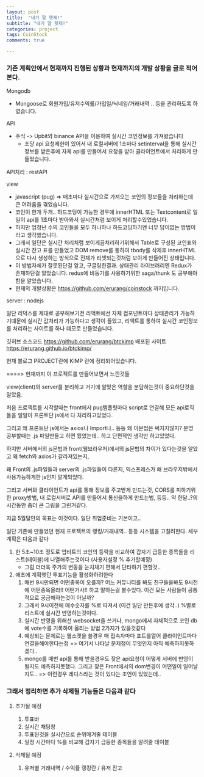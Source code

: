 ```yaml
---
layout: post
title:  "내가 말 햇제!"
subtitle: "내가 말 햇제!"
categories: project
tags: CoinStock
comments: true

---
```


### 기존 계획안에서 현재까지 진행된 상황과 현재까지의 개발 상황을 글로 적어본다.

Mongodb
  - Mongoose로 회원가입/유저수익률/가입일/닉네임/거래내역 .. 등을 관리하도록 하였습니다.

API
  - 주식 -> Upbit와 binance API을 이용하여 실시간 코인정보를 가져왔습니다
    - 초당 api 요청제한이 있어서 내 로컬서버에 1초마다 setinterval을 통해 실시간 정보를 받은후에 자체 api를 만들어서 요청을 받아 클라이언트에서 처리하게 만들었습니다.

API처리 : restAPI

view
  - javascript (pug) => 매초마다 실시간으로 가져오는 코인의 정보들을 처리하는데 큰 어려움을 겪었습니다. 
  - 코인이 한개 두개.. 하드코딩이 가능한 경우에 innerHTML 또는 Textcontent로 일일이 api를 1초마다 받아와서 실시간처럼 보이게 처리할수있었습니다.
  - 하지만 엄청난 수의 코인들을 모두 하나하나 하드코딩하기엔 너무 답이없는 방법이라고 생각했습니다.
  - 그래서 일단은 실시간 처리처럼 보이게끔처리하기위해서 Table로 구성된 코인표와 실시간 잔고 표를 만들었고 DOM remove를 통하여 tbody를 삭제후 innerHTML으로 다시 생성하는 방식으로 전체가 리셋되는것처럼 보이게 만들어진 상태입니다.
  - 이 방법자체가 잘못된단걸 알고, 구글링한결과. 상태관리 라이브러리엔 Redux가 존재하단걸 알았습니다. redux에 비동기를 사용하기위한 saga/thunk 도 공부해야함을 알았습니다.
  - 현재의 개발상황은 https://github.com/erurang/coinstock 까지입니다.

server : nodejs

일단 리덕스를 제대로 공부해보기전 리액트에선 자체 컴포넌트마다 상태관리가 가능하기떄문에 실시간 값처리가 가능하다고 생각이 들었고, 리액트를 통하여 실시간 코인정보를 처리하는 사이트를 하나 데모로 만들었습니다.

깃허브 소스코드 https://github.com/erurang/btckimp 
배포된 사이트 https://erurang.github.io/btckimp/

현재 블로그 PROJECT란에 KIMP 란에 정리되어있습니다.

====> 현재까지 이 프로젝트를 만들어보면서 느낀것들

view(client)와 server를 분리하고 거기에 알맞은 역할을 분담하는것이 중요하단것을 알았음.

처음 프로젝트를 시작할때는 front에서 pug템플릿마다 script로 연결해 모든 api로직들을 일일이 프론트단 js에서 다 처리하고있었다. 

그리고 왜 프론트단 js에서는 axios나 Import나.. 등등 왜 이문법은 써지지않지? 분명 공부할때는 .js 파일만들고 하면 됬었는데.. 하고 단편적인 생각만 하고있었다. 

하지만 서버에서의 js문법과 front(웹브라우저)에서의 js문법의 차이가 있다는것을 알았고 왜 fetch와 axios가 갈라져있는지, 

왜 Front의 .js파일들과 server의 .js파일들이 다른지, 익스프레스가 왜 브라우저밖에서 사용가능하게한 js인지 알게되었다.

그리고 서버와 클라이언트가 api를 통해 정보를 주고받게 만드는것, CORS를 피하기위한 proxy방법, 내 로컬서버로 API를 만들어서 통신을하게 만드는법, 등등.. 약 한달..?의 시간동안 좀더 큰 그림을 그린거같다.

지금 5월달안의 목표는 이것이다. 일단 취업준비는 기본이고.. 

일단 기존에 만들었던 현재 프로젝트의 랭킹/거래내역.. 등등 시스템을 고칠려한다. 세부 계획은 다음과 같다

1. 한 5초~10초 정도로 업비트의 코인의 등락을 비교하여 갑자기 급등한 종목들을 리스트(테이블)에 나열해주는것이다 (사용자설정 % 추가할예정)
   - 그럼 더더욱 주가의 변동을 눈치채기 편해서 단타하기 편할것..
2. 애초에 계획햇던 투표기능을 활성화하려한다
   1. 매번 9시만되면 어떤종목이 오를까? 어느 커뮤니티를 봐도 친구들을봐도 9시전에 어떤종목올라!! 어떤거사!! 하고 말하는걸 볼수있다. 이건 모든 사람들이 공통적으로 궁금해하는것이 아닐까?
   2. 그래서 9시이전에 매수숫자를 %로 따져서 (이건 일단 만든후에 생각..) %별로 리스트에 실시간 반영하는것이다.
   3. 실시간 반영을 위해선 websocket을 쓰거나, mongo에서 자체적으로 코인 db에 vote수를 기록하여 올리는 방법 2가지가 있을것같다
   4. 예상되는 문제로는 웹소켓을 쓸경우 매 접속자마다 포트를열어 클라이언트마다 연결을해야한다는점 => 여기서 나타날 문제점이 무엇인지 아직 예측하지못하겠다..
   5. mongo를 매번 api를 통해 받을경우도 잦은 api요청이 어떻게 서버에 반영이 될지도 예측하지못했다. 그리고 잦은 Front에서의 dom변경이 어떤일이 일어날지도.. => 이런경우 레디스라는 것이 있다는 조언이 있었는데..

### 그래서 정리하면 추가 삭제될 기능들은 다음과 같다
   
1. 추가될 예정
   1. 투표바
   2. 실시간 채팅창 
   3. 투표된것을 실시간으로 순위매겨줄 테이블
   4. 일정 시간마다 %를 비교해 갑자기 급등한 종목들을 알려줄 테이블
   
2. 삭제될 예정
   1. 유저별 거래내역 / 수익률 랭킹란 / 유저 잔고